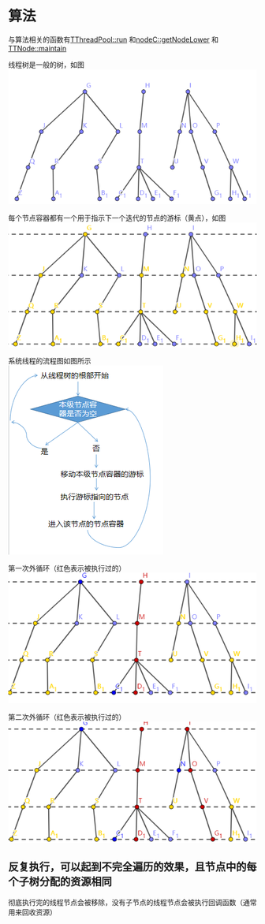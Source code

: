 # 算法

与算法相关的函数有[TThreadPool::run](technicalDetails/TThreadPool/functions/run.md)
和[nodeC::getNodeLower](technicalDetails/nodeC/functions/getNodeLower)
和[TTNode::maintain](technicalDetails/TTNode/functions/maintain.md)

线程树是一般的树，如图  
![img error](img/tree0.png)

每个节点容器都有一个用于指示下一个迭代的节点的游标（黄点），如图
![img error](img/tree1.png)

系统线程的流程图如图所示  
![img error](img/work0.png)

第一次外循环（红色表示被执行过的）  
![img error](img/treeR0.png)

第二次外循环（红色表示被执行过的） 
![img error](img/treeR1.png)

**反复执行，可以起到不完全遍历的效果，且节点中的每个子树分配的资源相同**
-----
彻底执行完的线程节点会被移除，没有子节点的线程节点会被执行回调函数（通常用来回收资源）